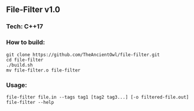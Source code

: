 ## File-Filter v1.0

### Tech: C++17

### How to build:
    git clone https://github.com/TheAncientOwl/file-filter.git
    cd file-filter
    ./build.sh
    mv file-filter.o file-filter

### Usage:
    file-filter file.in --tags tag1 [tag2 tag3...] [-o filtered-file.out]
    file-filter --help
